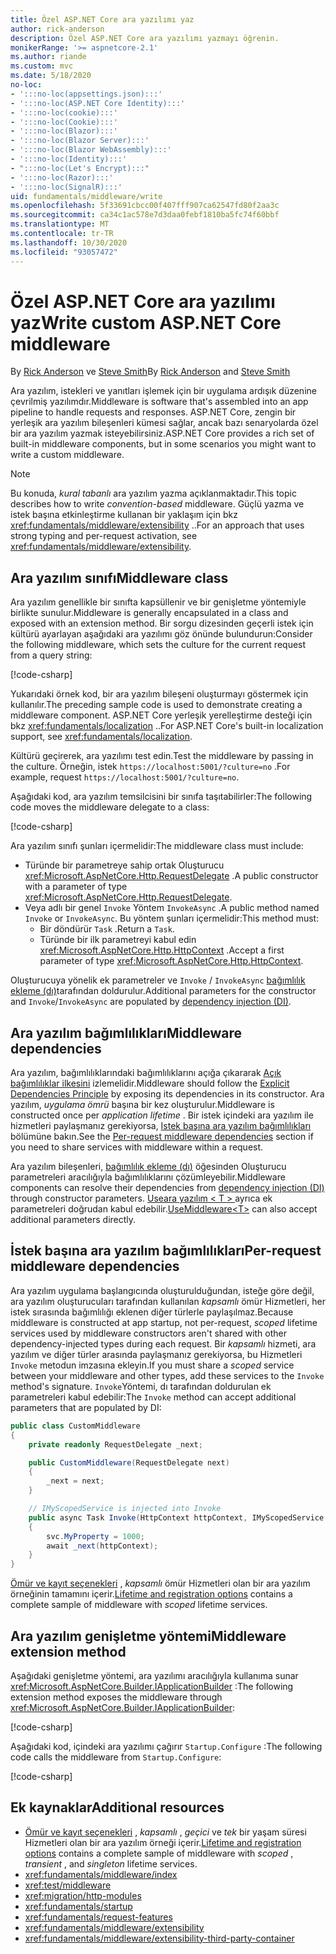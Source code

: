 ```yaml
---
title: Özel ASP.NET Core ara yazılımı yaz
author: rick-anderson
description: Özel ASP.NET Core ara yazılımı yazmayı öğrenin.
monikerRange: '>= aspnetcore-2.1'
ms.author: riande
ms.custom: mvc
ms.date: 5/18/2020
no-loc:
- ':::no-loc(appsettings.json):::'
- ':::no-loc(ASP.NET Core Identity):::'
- ':::no-loc(cookie):::'
- ':::no-loc(Cookie):::'
- ':::no-loc(Blazor):::'
- ':::no-loc(Blazor Server):::'
- ':::no-loc(Blazor WebAssembly):::'
- ':::no-loc(Identity):::'
- ":::no-loc(Let's Encrypt):::"
- ':::no-loc(Razor):::'
- ':::no-loc(SignalR):::'
uid: fundamentals/middleware/write
ms.openlocfilehash: 5f33691cbcc00f407fff907ca62547fd80f2aa3c
ms.sourcegitcommit: ca34c1ac578e7d3daa0febf1810ba5fc74f60bbf
ms.translationtype: MT
ms.contentlocale: tr-TR
ms.lasthandoff: 10/30/2020
ms.locfileid: "93057472"
---
```

# <a name="write-custom-aspnet-core-middleware"></a><span data-ttu-id="f245a-103">Özel ASP.NET Core ara yazılımı yaz</span><span class="sxs-lookup"><span data-stu-id="f245a-103">Write custom ASP.NET Core middleware</span></span>

<span data-ttu-id="f245a-104">By [Rick Anderson](https://twitter.com/RickAndMSFT) ve [Steve Smith](https://ardalis.com/)</span><span class="sxs-lookup"><span data-stu-id="f245a-104">By [Rick Anderson](https://twitter.com/RickAndMSFT) and [Steve Smith](https://ardalis.com/)</span></span>

<span data-ttu-id="f245a-105">Ara yazılım, istekleri ve yanıtları işlemek için bir uygulama ardışık düzenine çevrilmiş yazılımdır.</span><span class="sxs-lookup"><span data-stu-id="f245a-105">Middleware is software that's assembled into an app pipeline to handle requests and responses.</span></span> <span data-ttu-id="f245a-106">ASP.NET Core, zengin bir yerleşik ara yazılım bileşenleri kümesi sağlar, ancak bazı senaryolarda özel bir ara yazılım yazmak isteyebilirsiniz.</span><span class="sxs-lookup"><span data-stu-id="f245a-106">ASP.NET Core provides a rich set of built-in middleware components, but in some scenarios you might want to write a custom middleware.</span></span>

> [!NOTE]
> <span data-ttu-id="f245a-107">Bu konuda, *kural tabanlı* ara yazılım yazma açıklanmaktadır.</span><span class="sxs-lookup"><span data-stu-id="f245a-107">This topic describes how to write *convention-based* middleware.</span></span> <span data-ttu-id="f245a-108">Güçlü yazma ve istek başına etkinleştirme kullanan bir yaklaşım için bkz <xref:fundamentals/middleware/extensibility> ..</span><span class="sxs-lookup"><span data-stu-id="f245a-108">For an approach that uses strong typing and per-request activation, see <xref:fundamentals/middleware/extensibility>.</span></span>

## <a name="middleware-class"></a><span data-ttu-id="f245a-109">Ara yazılım sınıfı</span><span class="sxs-lookup"><span data-stu-id="f245a-109">Middleware class</span></span>

<span data-ttu-id="f245a-110">Ara yazılım genellikle bir sınıfta kapsüllenir ve bir genişletme yöntemiyle birlikte sunulur.</span><span class="sxs-lookup"><span data-stu-id="f245a-110">Middleware is generally encapsulated in a class and exposed with an extension method.</span></span> <span data-ttu-id="f245a-111">Bir sorgu dizesinden geçerli istek için kültürü ayarlayan aşağıdaki ara yazılımı göz önünde bulundurun:</span><span class="sxs-lookup"><span data-stu-id="f245a-111">Consider the following middleware, which sets the culture for the current request from a query string:</span></span>

[!code-csharp[](write/snapshot/StartupCulture.cs)]

<span data-ttu-id="f245a-112">Yukarıdaki örnek kod, bir ara yazılım bileşeni oluşturmayı göstermek için kullanılır.</span><span class="sxs-lookup"><span data-stu-id="f245a-112">The preceding sample code is used to demonstrate creating a middleware component.</span></span> <span data-ttu-id="f245a-113">ASP.NET Core yerleşik yerelleştirme desteği için bkz <xref:fundamentals/localization> ..</span><span class="sxs-lookup"><span data-stu-id="f245a-113">For ASP.NET Core's built-in localization support, see <xref:fundamentals/localization>.</span></span>

<span data-ttu-id="f245a-114">Kültürü geçirerek, ara yazılımı test edin.</span><span class="sxs-lookup"><span data-stu-id="f245a-114">Test the middleware by passing in the culture.</span></span> <span data-ttu-id="f245a-115">Örneğin, istek `https://localhost:5001/?culture=no` .</span><span class="sxs-lookup"><span data-stu-id="f245a-115">For example, request `https://localhost:5001/?culture=no`.</span></span>

<span data-ttu-id="f245a-116">Aşağıdaki kod, ara yazılım temsilcisini bir sınıfa taşıtabilirler:</span><span class="sxs-lookup"><span data-stu-id="f245a-116">The following code moves the middleware delegate to a class:</span></span>

[!code-csharp[](write/snapshot/RequestCultureMiddleware.cs)]

<span data-ttu-id="f245a-117">Ara yazılım sınıfı şunları içermelidir:</span><span class="sxs-lookup"><span data-stu-id="f245a-117">The middleware class must include:</span></span>

* <span data-ttu-id="f245a-118">Türünde bir parametreye sahip ortak Oluşturucu <xref:Microsoft.AspNetCore.Http.RequestDelegate> .</span><span class="sxs-lookup"><span data-stu-id="f245a-118">A public constructor with a parameter of type <xref:Microsoft.AspNetCore.Http.RequestDelegate>.</span></span>
* <span data-ttu-id="f245a-119">Veya adlı bir genel `Invoke` Yöntem `InvokeAsync` .</span><span class="sxs-lookup"><span data-stu-id="f245a-119">A public method named `Invoke` or `InvokeAsync`.</span></span> <span data-ttu-id="f245a-120">Bu yöntem şunları içermelidir:</span><span class="sxs-lookup"><span data-stu-id="f245a-120">This method must:</span></span>
  * <span data-ttu-id="f245a-121">Bir döndürür `Task` .</span><span class="sxs-lookup"><span data-stu-id="f245a-121">Return a `Task`.</span></span>
  * <span data-ttu-id="f245a-122">Türünde bir ilk parametreyi kabul edin <xref:Microsoft.AspNetCore.Http.HttpContext> .</span><span class="sxs-lookup"><span data-stu-id="f245a-122">Accept a first parameter of type <xref:Microsoft.AspNetCore.Http.HttpContext>.</span></span>
  
<span data-ttu-id="f245a-123">Oluşturucuya yönelik ek parametreler ve `Invoke` / `InvokeAsync` [bağımlılık ekleme (dı)](xref:fundamentals/dependency-injection)tarafından doldurulur.</span><span class="sxs-lookup"><span data-stu-id="f245a-123">Additional parameters for the constructor and `Invoke`/`InvokeAsync` are populated by [dependency injection (DI)](xref:fundamentals/dependency-injection).</span></span>

## <a name="middleware-dependencies"></a><span data-ttu-id="f245a-124">Ara yazılım bağımlılıkları</span><span class="sxs-lookup"><span data-stu-id="f245a-124">Middleware dependencies</span></span>

<span data-ttu-id="f245a-125">Ara yazılım, bağımlılıklarındaki bağımlılıklarını açığa çıkararak [Açık bağımlılıklar ilkesini](/dotnet/standard/modern-web-apps-azure-architecture/architectural-principles#explicit-dependencies) izlemelidir.</span><span class="sxs-lookup"><span data-stu-id="f245a-125">Middleware should follow the [Explicit Dependencies Principle](/dotnet/standard/modern-web-apps-azure-architecture/architectural-principles#explicit-dependencies) by exposing its dependencies in its constructor.</span></span> <span data-ttu-id="f245a-126">Ara yazılım, *uygulama ömrü* başına bir kez oluşturulur.</span><span class="sxs-lookup"><span data-stu-id="f245a-126">Middleware is constructed once per *application lifetime* .</span></span> <span data-ttu-id="f245a-127">Bir istek içindeki ara yazılım ile hizmetleri paylaşmanız gerekiyorsa, [Istek başına ara yazılım bağımlılıkları](#per-request-middleware-dependencies) bölümüne bakın.</span><span class="sxs-lookup"><span data-stu-id="f245a-127">See the [Per-request middleware dependencies](#per-request-middleware-dependencies) section if you need to share services with middleware within a request.</span></span>

<span data-ttu-id="f245a-128">Ara yazılım bileşenleri, [bağımlılık ekleme (dı)](xref:fundamentals/dependency-injection) öğesinden Oluşturucu parametreleri aracılığıyla bağımlılıklarını çözümleyebilir.</span><span class="sxs-lookup"><span data-stu-id="f245a-128">Middleware components can resolve their dependencies from [dependency injection (DI)](xref:fundamentals/dependency-injection) through constructor parameters.</span></span> <span data-ttu-id="f245a-129">[Useara yazılım &lt; T &gt; ](/dotnet/api/microsoft.aspnetcore.builder.usemiddlewareextensions.usemiddleware#Microsoft_AspNetCore_Builder_UseMiddlewareExtensions_UseMiddleware_Microsoft_AspNetCore_Builder_IApplicationBuilder_System_Type_System_Object___) ayrıca ek parametreleri doğrudan kabul edebilir.</span><span class="sxs-lookup"><span data-stu-id="f245a-129">[UseMiddleware&lt;T&gt;](/dotnet/api/microsoft.aspnetcore.builder.usemiddlewareextensions.usemiddleware#Microsoft_AspNetCore_Builder_UseMiddlewareExtensions_UseMiddleware_Microsoft_AspNetCore_Builder_IApplicationBuilder_System_Type_System_Object___) can also accept additional parameters directly.</span></span>

## <a name="per-request-middleware-dependencies"></a><span data-ttu-id="f245a-130">İstek başına ara yazılım bağımlılıkları</span><span class="sxs-lookup"><span data-stu-id="f245a-130">Per-request middleware dependencies</span></span>

<span data-ttu-id="f245a-131">Ara yazılım uygulama başlangıcında oluşturulduğundan, isteğe göre değil, ara yazılım oluşturucuları tarafından kullanılan *kapsamlı* ömür Hizmetleri, her istek sırasında bağımlılığı eklenen diğer türlerle paylaşılmaz.</span><span class="sxs-lookup"><span data-stu-id="f245a-131">Because middleware is constructed at app startup, not per-request, *scoped* lifetime services used by middleware constructors aren't shared with other dependency-injected types during each request.</span></span> <span data-ttu-id="f245a-132">Bir *kapsamlı* hizmeti, ara yazılım ve diğer türler arasında paylaşmanız gerekiyorsa, bu Hizmetleri `Invoke` metodun imzasına ekleyin.</span><span class="sxs-lookup"><span data-stu-id="f245a-132">If you must share a *scoped* service between your middleware and other types, add these services to the `Invoke` method's signature.</span></span> <span data-ttu-id="f245a-133">`Invoke`Yöntemi, dı tarafından doldurulan ek parametreleri kabul edebilir:</span><span class="sxs-lookup"><span data-stu-id="f245a-133">The `Invoke` method can accept additional parameters that are populated by DI:</span></span>

```csharp
public class CustomMiddleware
{
    private readonly RequestDelegate _next;

    public CustomMiddleware(RequestDelegate next)
    {
        _next = next;
    }

    // IMyScopedService is injected into Invoke
    public async Task Invoke(HttpContext httpContext, IMyScopedService svc)
    {
        svc.MyProperty = 1000;
        await _next(httpContext);
    }
}
```

<span data-ttu-id="f245a-134">[Ömür ve kayıt seçenekleri](xref:fundamentals/dependency-injection#lifetime-and-registration-options) , *kapsamlı* ömür Hizmetleri olan bir ara yazılım örneğinin tamamını içerir.</span><span class="sxs-lookup"><span data-stu-id="f245a-134">[Lifetime and registration options](xref:fundamentals/dependency-injection#lifetime-and-registration-options) contains a complete sample of middleware with *scoped* lifetime services.</span></span>

## <a name="middleware-extension-method"></a><span data-ttu-id="f245a-135">Ara yazılım genişletme yöntemi</span><span class="sxs-lookup"><span data-stu-id="f245a-135">Middleware extension method</span></span>

<span data-ttu-id="f245a-136">Aşağıdaki genişletme yöntemi, ara yazılımı aracılığıyla kullanıma sunar <xref:Microsoft.AspNetCore.Builder.IApplicationBuilder> :</span><span class="sxs-lookup"><span data-stu-id="f245a-136">The following extension method exposes the middleware through <xref:Microsoft.AspNetCore.Builder.IApplicationBuilder>:</span></span>

[!code-csharp[](write/snapshot/RequestCultureMiddlewareExtensions.cs)]

<span data-ttu-id="f245a-137">Aşağıdaki kod, içindeki ara yazılımı çağırır `Startup.Configure` :</span><span class="sxs-lookup"><span data-stu-id="f245a-137">The following code calls the middleware from `Startup.Configure`:</span></span>

[!code-csharp[](write/snapshot/Startup.cs?highlight=5)]

## <a name="additional-resources"></a><span data-ttu-id="f245a-138">Ek kaynaklar</span><span class="sxs-lookup"><span data-stu-id="f245a-138">Additional resources</span></span>

* <span data-ttu-id="f245a-139">[Ömür ve kayıt seçenekleri](xref:fundamentals/dependency-injection#lifetime-and-registration-options) , *kapsamlı* , *geçici* ve *tek* bir yaşam süresi Hizmetleri olan bir ara yazılım örneği içerir.</span><span class="sxs-lookup"><span data-stu-id="f245a-139">[Lifetime and registration options](xref:fundamentals/dependency-injection#lifetime-and-registration-options) contains a complete sample of middleware with *scoped* , *transient* , and *singleton* lifetime services.</span></span>
* <xref:fundamentals/middleware/index>
* <xref:test/middleware>
* <xref:migration/http-modules>
* <xref:fundamentals/startup>
* <xref:fundamentals/request-features>
* <xref:fundamentals/middleware/extensibility>
* <xref:fundamentals/middleware/extensibility-third-party-container>
